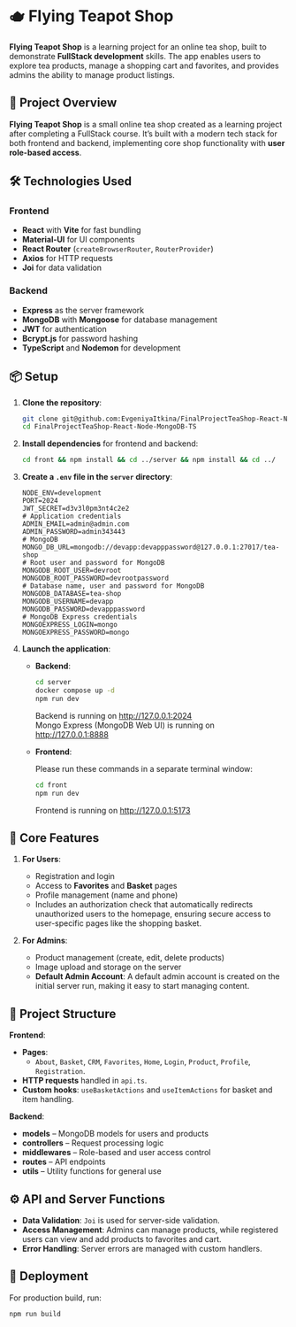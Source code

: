 # 🫖 **Flying Teapot Shop**

 **Flying Teapot Shop** is a learning project for an online tea shop, built to demonstrate **FullStack development** skills. The app enables users to explore tea products, manage a shopping cart and favorites, and provides admins the ability to manage product listings.

## 📑 **Project Overview**

**Flying Teapot Shop** is a small online tea shop created as a learning project after completing a FullStack course. It’s built with a modern tech stack for both frontend and backend, implementing core shop functionality with **user role-based access**.

## 🛠️ **Technologies Used**

### **Frontend**

- **React** with **Vite** for fast bundling
- **Material-UI** for UI components
- **React Router** (`createBrowserRouter`, `RouterProvider`)
- **Axios** for HTTP requests
- **Joi** for data validation

### **Backend**

- **Express** as the server framework
- **MongoDB** with **Mongoose** for database management
- **JWT** for authentication
- **Bcrypt.js** for password hashing
- **TypeScript** and **Nodemon** for development

## 📦 **Setup**

1. **Clone the repository**:

    ```bash
    git clone git@github.com:EvgeniyaItkina/FinalProjectTeaShop-React-Node-MongoDB-TS.git
    cd FinalProjectTeaShop-React-Node-MongoDB-TS
    ```

2. **Install dependencies** for frontend and backend:

    ```bash
    cd front && npm install && cd ../server && npm install && cd ../
    ```

3. **Create a `.env` file in the `server` directory**:

    ```env
    NODE_ENV=development
    PORT=2024
    JWT_SECRET=d3v3l0pm3nt4c2e2
    # Application credentials
    ADMIN_EMAIL=admin@admin.com
    ADMIN_PASSWORD=admin343443
    # MongoDB
    MONGO_DB_URL=mongodb://devapp:devapppassword@127.0.0.1:27017/tea-shop
    # Root user and password for MongoDB
    MONGODB_ROOT_USER=devroot
    MONGODB_ROOT_PASSWORD=devrootpassword
    # Database name, user and password for MongoDB
    MONGODB_DATABASE=tea-shop
    MONGODB_USERNAME=devapp
    MONGODB_PASSWORD=devapppassword
    # MongoDB Express credentials
    MONGOEXPRESS_LOGIN=mongo
    MONGOEXPRESS_PASSWORD=mongo
    ```

4. **Launch the application**:
   - **Backend**:

        ```bash
        cd server
        docker compose up -d
        npm run dev
        ```

        Backend is running on <http://127.0.0.1:2024>  
        Mongo Express (MongoDB Web UI) is running on <http://127.0.0.1:8888>

   - **Frontend**:

        Please run these commands in a separate terminal window:

        ```bash
        cd front
        npm run dev
        ```

        Frontend is running on <http://127.0.0.1:5173>

## 🌟 **Core Features**

1. **For Users**:
   - Registration and login
   - Access to **Favorites** and **Basket** pages
   - Profile management (name and phone)
   - Includes an authorization check that automatically redirects unauthorized users to the homepage, ensuring secure access to user-specific pages like the shopping basket.

2. **For Admins**:
   - Product management (create, edit, delete products)
   - Image upload and storage on the server
   - **Default Admin Account**: A default admin account is created on the initial server run, making it easy to start managing content.

## 📂 **Project Structure**

**Frontend**:

- **Pages**:
  - `About`, `Basket`, `CRM`, `Favorites`, `Home`, `Login`, `Product`, `Profile`, `Registration`.
- **HTTP requests** handled in `api.ts`.
- **Custom hooks**: `useBasketActions` and `useItemActions` for basket and item handling.

**Backend**:

- **models** – MongoDB models for users and products
- **controllers** – Request processing logic
- **middlewares** – Role-based and user access control
- **routes** – API endpoints
- **utils** – Utility functions for general use

## ⚙️ **API and Server Functions**

- **Data Validation**: `Joi` is used for server-side validation.
- **Access Management**: Admins can manage products, while registered users can view and add products to favorites and cart.
- **Error Handling**: Server errors are managed with custom handlers.

## 🚀 **Deployment**

For production build, run:

```bash
npm run build
```
